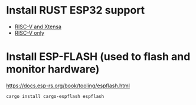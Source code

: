 Install RUST ESP32 support
================================================================================
* [RISC-V and Xtensa](https://docs.esp-rs.org/book/installation/riscv-and-xtensa.html)
* [RISC-V only](https://docs.esp-rs.org/book/installation/riscv.html)

Install ESP-FLASH (used to flash and monitor hardware)
================================================================================
https://docs.esp-rs.org/book/tooling/espflash.html

```sh
cargo install cargo-espflash espflash
```